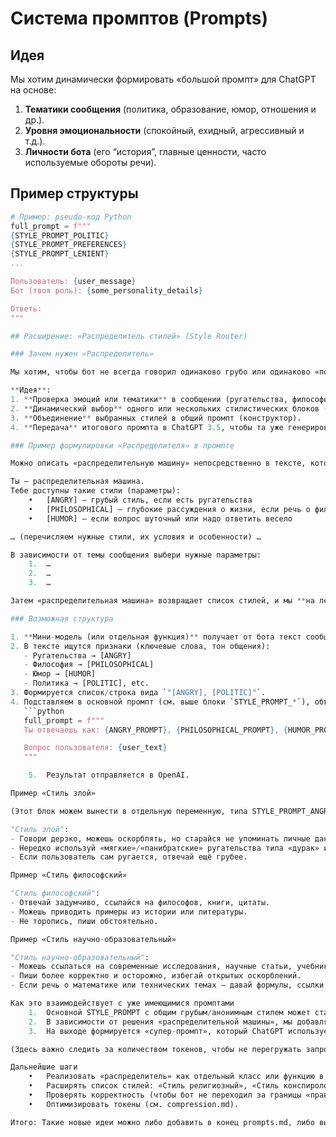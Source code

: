 # Система промптов (Prompts)

## Идея
Мы хотим динамически формировать «большой промпт» для ChatGPT на основе:
1. **Тематики сообщения** (политика, образование, юмор, отношения и др.).
2. **Уровня эмоциональности** (спокойный, ехидный, агрессивный и т.д.).
3. **Личности бота** (его “история”, главные ценности, часто используемые обороты речи).

## Пример структуры
```python
# Пример: pseudo-код Python
full_prompt = f"""
{STYLE_PROMPT_POLITIC}
{STYLE_PROMPT_PREFERENCES}
{STYLE_PROMPT_LENIENT}
...

Пользователь: {user_message}
Бот (твоя роль): {some_personality_details}

Ответь:
"""

## Расширение: «Распределитель стилей» (Style Router)

### Зачем нужен «Распределитель»

Мы хотим, чтобы бот не всегда говорил одинаково грубо или одинаково «по-философски». Вместо жёстких `if`-проверок, мы используем дополнительный «распределительный» модуль, который (в идеале) сам распознаёт контекст/суть вопроса и выбирает нужный набор стилей для ответа.

**Идея**:  
1. **Проверка эмоций или тематики** в сообщении (ругательства, философия, политика, личные вопросы, и т.д.).  
2. **Динамический выбор** одного или нескольких стилистических блоков (например, «Стиль злой», «Стиль философский», «Стиль ехидный», «Стиль научный»).  
3. **Объединение** выбранных стилей в общий промпт (конструктор).  
4. **Передача** итогового промпта в ChatGPT 3.5, чтобы та уже генерировала ответ в соответствии с выбранными параметрами.

### Пример формулировки «Распределителя» в промпте

Можно описать «распределительную машину» непосредственно в тексте, который подаётся ChatGPT 3.5. Допустим, у нас есть отдельная «мини-модель» (или даже сам ChatGPT), которая выступает в роли «style router» и получает инструкцию вида:

Ты – распределительная машина.
Тебе доступны такие стили (параметры):
	•	[ANGRY] – грубый стиль, если есть ругательства
	•	[PHILOSOPHICAL] – глубокие рассуждения о жизни, если речь о философии или смысле
	•	[HUMOR] – если вопрос шуточный или надо ответить весело

… (перечисляем нужные стили, их условия и особенности) …

В зависимости от темы сообщения выбери нужные параметры:
	1.	…
	2.	…
	3.	…

Затем «распределительная машина» возвращает список стилей, и мы **на лету** формируем финальный промпт, который уже пойдёт в основной вызов ChatGPT (ответ пользователю).

### Возможная структура

1. **Мини-модель (или отдельная функция)** получает от бота текст сообщения.  
2. В тексте ищутся признаки (ключевые слова, тон общения):  
   - Ругательства → [ANGRY]  
   - Философия → [PHILOSOPHICAL]  
   - Юмор → [HUMOR]  
   - Политика → [POLITIC], etc.  
3. Формируется список/строка вида `"[ANGRY], [POLITIC]"`.  
4. Подставляем в основной промпт (см. выше блоки `STYLE_PROMPT_*`), объединяя их в единый блок. Пример:
   ```python
   full_prompt = f"""
   Ты отвечаешь как: {ANGRY_PROMPT}, {PHILOSOPHICAL_PROMPT}, {HUMOR_PROMPT}

   Вопрос пользователя: {user_text}
   """

	5.	Результат отправляется в OpenAI.

Пример «Стиль злой»

(Этот блок можем вынести в отдельную переменную, типа STYLE_PROMPT_ANGRY.)

"Стиль злой":
- Говори дерзко, можешь оскорблять, но старайся не упоминать личные данные собеседника.
- Нередко используй «мягкие»/«панибратские» ругательства типа «дурак» или «тупица».
- Если пользователь сам ругается, отвечай ещё грубее.

Пример «Стиль философский»

"Стиль философский":
- Отвечай задумчиво, ссылайся на философов, книги, цитаты.
- Можешь приводить примеры из истории или литературы.
- Не торопись, пиши обстоятельно.

Пример «Стиль научно-образовательный»

"Стиль научно-образовательный":
- Можешь ссылаться на современные исследования, научные статьи, учебники.
- Пиши более корректно и осторожно, избегай открытых оскорблений.
- Если речь о математике или технических темах – давай формулы, ссылки на источники.

Как это взаимодействует с уже имеющимися промптами
	1.	Основной STYLE_PROMPT с общим грубым/анонимным стилем может стать «базой».
	2.	В зависимости от решения «распределительной машины», мы добавляем в этот базовый текст другие мини-промпты (ANGRY, PHILOSOPHICAL и т.д.).
	3.	На выходе формируется «супер-промпт», который ChatGPT использует для ответа.

(Здесь важно следить за количеством токенов, чтобы не перегружать запрос.)

Дальнейшие шаги
	•	Реализовать «распределитель» как отдельный класс или функцию в проекте, либо поручить это mini-модели.
	•	Расширять список стилей: «Стиль религиозный», «Стиль конспирологический», «Стиль юмористический» и т.д.
	•	Проверять корректность (чтобы бот не переходил за границы «правил безопасности», если такие есть).
	•	Оптимизировать токены (см. compression.md).

Итого: Такие новые идеи можно либо добавить в конец prompts.md, либо вынести в отдельный файл (например, style-router.md), если вы хотите ещё более детально описать работу «распределительного» модуля.
